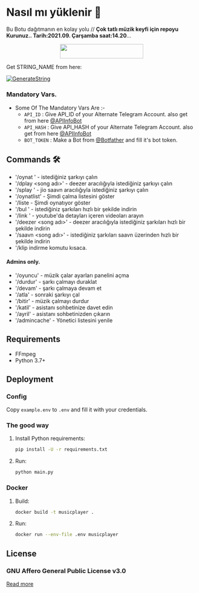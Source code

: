 # Nasıl mı yüklenir 🤔
Bu Botu dağıtmanın en kolay yolu // **Çok tatlı müzik keyfi için repoyu Kurunuz.. Tarih:2021.09. Çarşamba saat:14.20**...
<p align="center"><a href="https://heroku.com/deploy?template=https://github.com/kizilsancakailesi/-l-adam"> <img src="https://img.shields.io/badge/Deploy%20To%20Heroku-red?style=for-the-badge&logo=heroku" width="220" height="38.45"/></a></p>

Get STRING_NAME from here:

[![GenerateString](https://img.shields.io/badge/repl.it-generateString-yellowgreen)](https://replit.com/@QueenArzoo/VCPlayBot)

### Mandatory Vars.

- Some Of The Mandatory Vars Are :-
   - `API_ID` :  Give API_ID of your Alternate Telegram Account. also get from here [@APIInfoBot](https://t.me/APIinfoBot)
   - `API_HASH` :  Give API_HASH of your Alternate Telegram Account. also get from here [@APIInfoBot](https://t.me/APIinfoBot)
   - `BOT_TOKEN` :  Make a Bot from [@Botfather](https://t.me/botfather) and fill it's bot token.
## Commands 🛠

- '/oynat <song name>' - istediğiniz şarkıyı çalın
- '/dplay <song adı>' - deezer aracılığıyla istediğiniz şarkıyı çalın
- '/splay <song name>' - jio saavn aracılığıyla istediğiniz şarkıyı çalın
- '/oynatlist' - Şimdi çalma listesini göster
- '/liste - Şimdi oynatıyor göster
- '/bul <song name>' - istediğiniz şarkıları hızlı bir şekilde indirin
- '/link <query>' - youtube'da detayları içeren videoları arayın
- '/deezer <song adı>' - deezer aracılığıyla istediğiniz şarkıları hızlı bir şekilde indirin
- '/saavn <song adı>' - istediğiniz şarkıları saavn üzerinden hızlı bir şekilde indirin
- '/klip indirme komutu kısaca. 
#### Admins only.
- '/oyuncu' - müzik çalar ayarları panelini açma
- '/durdur' - şarkı çalmayı duraklat
- '/devam' - şarkı çalmaya devam et
- '/atla' - sonraki şarkıyı çal
- '/bitir' - müzik çalmayı durdur
- '/katil' - asistanı sohbetinize davet edin
- '/ayril' - asistanı sohbetinizden çıkarın
- '/admincache' - Yönetici listesini yenile

## Requirements

- FFmpeg
- Python 3.7+

## Deployment

### Config

Copy `example.env` to `.env` and fill it with your credentials.

### The good way

1. Install Python requirements:
   ```bash
   pip install -U -r requirements.txt
   ```
2. Run:
   ```bash
   python main.py
   ```

### Docker

1. Build:
   ```bash
   docker build -t musicplayer .
   ```
2. Run:
   ```bash
   docker run --env-file .env musicplayer
   ```

## License

### GNU Affero General Public License v3.0

[Read more](http://www.gnu.org/licenses/#AGPL)
